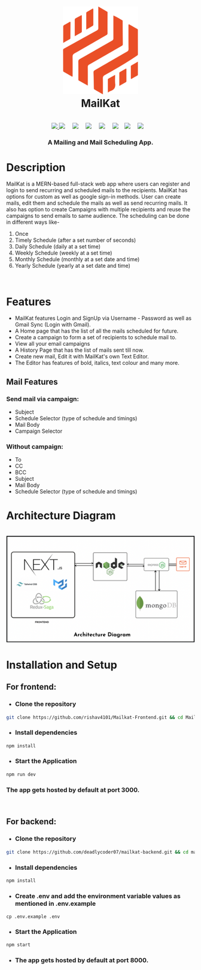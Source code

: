 <h1 align="center">
  <br>
  <a><img src="https://github.com/AbhinavKrishna26/Mailkat-Frontend/blob/main/public/logo.png" width="200"></a>
  <br>  
MailKat
  <br>
</h1>

<p align="center">
   <br>
  <a href="https://material-ui.com/">
    <img src="https://github.com/rishav4101/eth-supplychain-dapp/blob/main/images/mat.png" width="60">       
  </a>
  <img src="https://tailwindcss.com/_next/static/media/twitter-square.daf77586b35e90319725e742f6e069f9.jpg" width="50">  &nbsp;&nbsp;&nbsp;
  <img src="https://cpanelplesk.com/wp-content/uploads/2017/07/How-to-Create-and-Drop-Users-in-MongoDB.jpg" width="50">
  &nbsp;&nbsp;&nbsp;
  <a href="https://expressjs.com/"><img src="https://github.com/rishav4101/eth-supplychain-dapp/blob/main/images/express.svg" width="50"></a>
   &nbsp;&nbsp;&nbsp;
    <a href="https://expressjs.com/"><img src="https://nodejs.org/static/images/logo.svg" width="50"></a>
    &nbsp;&nbsp;&nbsp;
  <a href=""><img src="https://camo.githubusercontent.com/92ec9eb7eeab7db4f5919e3205918918c42e6772562afb4112a2909c1aaaa875/68747470733a2f2f6173736574732e76657263656c2e636f6d2f696d6167652f75706c6f61642f76313630373535343338352f7265706f7369746f726965732f6e6578742d6a732f6e6578742d6c6f676f2e706e67" width="50"></a>&nbsp;&nbsp;&nbsp;
   <img src="https://miro.medium.com/max/312/1*zcK3vvoVjsqkqB0oja8RWw.png" width="50"> &nbsp;&nbsp;&nbsp;
  <img src="https://www.downloadclipart.net/medium/smtp-png-photos.png" width="50"> &nbsp;&nbsp;&nbsp;
  <br> 
</p>

<h3 align="center">A Mailing and Mail Scheduling App.</h3>

# Description
MailKat is a MERN-based full-stack web app where users can register and login to send recurring and scheduled mails to the recipients.
MailKat has options for custom as well as google sign-in methods. User can create mails, edit them and schedule the mails as well as send recurring mails.
It also has option to create Campaigns with multiple recipients and reuse the campaigns to send emails to same audience.
The scheduling can be done in different ways like-
1. Once
2. Timely Schedule (after a set number of seconds)
3. Daily Schedule (daily at a set time)
4. Weekly Schedule (weekly at a set time)
5. Monthly Schedule (monthly at a set date and time)
6. Yearly Schedule (yearly at a set date and time)
<br/>
 
 # Features
 * MailKat features Login and SignUp via Username - Password as well as Gmail Sync (Login with Gmail).
 * A Home page that has the list of all the mails scheduled for future.
 * Create a campaign to form a set of recipients to schedule mail to.
 * View all your email campaigns
 * A History Page that has the list of mails sent till now.
 * Create new mail, Edit it with MailKat's own Text Editor.
 * The Editor has features of bold, italics, text colour and many more.
 
## Mail Features
### Send mail via campaign:
* Subject
* Schedule Selector (type of schedule and timings)
* Mail Body
* Campaign Selector
### Without campaign:
* To
* CC
* BCC
* Subject
* Mail Body
* Schedule Selector (type of schedule and timings)


# Architecture Diagram
<p align="center">
   <br>
  <a><img src="https://github.com/AbhinavKrishna26/Mailkat-Frontend/blob/main/public/Screenshot%202021-06-27%20at%2012.23.57%20AM.png" width="800"></a>
  <br> 
</p>

# Installation and Setup 

## For frontend:
* ### Clone the repository 
```Bash
git clone https://github.com/rishav4101/Mailkat-Frontend.git && cd Mailkat-Frontend
```
* ### Install dependencies
```Bash
npm install
```
* ### Start the Application
```Bash
npm run dev
```
 
### The app gets hosted by default at port 3000.
<br>

## For backend:

* ### Clone the repository 
```Bash
git clone https://github.com/deadlycoder07/mailkat-backend.git && cd mailkat-backend
```
* ### Install dependencies
```Bash
npm install
```

* ### Create .env and add the environment variable values as mentioned in .env.example

```
cp .env.example .env
```

* ### Start the Application
```Bash
npm start
```
 
* ### The app gets hosted by default at port 8000.